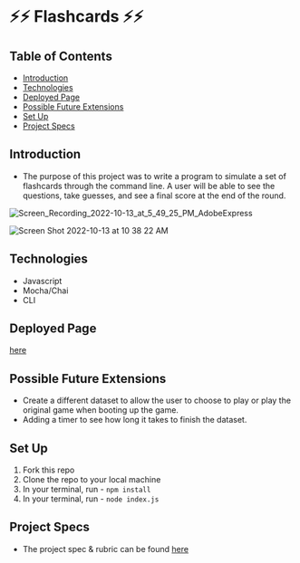 # ⚡️⚡️ Flashcards ⚡️⚡️ 


## Table of Contents
  - [Introduction](#introduction)
  - [Technologies](#technologies)
  - [Deployed Page](#deployed-page)
  - [Possible Future Extensions](#possible-future-extensions)
  - [Set Up](#set-up)
  - [Project Specs](#project-specs)
  

## Introduction
  - The purpose of this project was to write a program to simulate a set of flashcards through the command line. A user will be able to see the questions, take guesses, and see a final score at the end of the round.

![Screen_Recording_2022-10-13_at_5_49_25_PM_AdobeExpress](https://user-images.githubusercontent.com/106535343/195725289-53041eb6-93c1-40d0-b83e-4237d04048cc.gif)

![Screen Shot 2022-10-13 at 10 38 22 AM](https://user-images.githubusercontent.com/106535343/195642022-a7b831ee-a5fc-4e2f-b3dd-3806efcd265b.png)

## Technologies
  - Javascript
  - Mocha/Chai
  - CLI


## Deployed Page
[here]()


## Possible Future Extensions
  - Create a different dataset to allow the user to choose to play or play the original game when booting up the game.
  - Adding a timer to see how long it takes to finish the dataset.


## Set Up
1. Fork this repo  
2. Clone the repo to your local machine
3. In your terminal, run - `npm install`
4. In your terminal, run - `node index.js`


## Project Specs
  - The project spec & rubric can be found [here](https://frontend.turing.edu/projects/flash-cards.html)

